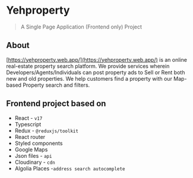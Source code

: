 # Yehproperty

> A Single Page Application (Frontend only) Project

## About

[https://yehproperty.web.app/](https://yehproperty.web.app/) is an online real-estate property search
platform. We provide services wherein Developers/Agents/Individuals can
post property ads to Sell or Rent both new and old properties. We help
customers find a property with our Map-based Property search and
filters.

## Frontend project based on

- React - `v17`
- Typescript
- Redux - `@reduxjs/toolkit`
- React router
- Styled components
- Google Maps
- Json files - `api`
- Cloudinary - `cdn`
- Algolia Places -`address search autocomplete`

<!--
## More Todo

- Testing
- Accessibility -->

<!-- ## Issues

#### Github pages

**Github Pages does NOT allow SPAs - Single page applications**. This is why a direct access to url like [https://umeshmk.github.io/yehproperty/project/7/kalpataru-paramount](https://umeshmk.github.io/yehproperty/project/7/kalpataru-paramount) will not work and return `404`. But it will works correctly on node server.

**This is not an issue to be solved since it's based on server configuration of Github Pages - a static server.**

[More info](https://stackoverflow.com/questions/58228017/react-router-v4-cant-load-page-on-github-pages)

#### Google Maps

Google Maps markers on hover shows `infowindow`. But the `html` for this `infowindow` does not support react components.

Any link inside `infowindow` can't use `<Link to="">` from React router.This force us to use `<a>` instead and results in Github Pages issue above.

_It's not an issue but a limitation._

Error `For development purposes only` is due to no billing account on Google cloud. -->

<!-- ## License

All rights reserved -->

